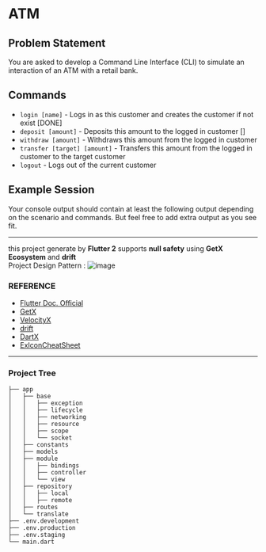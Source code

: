 # ATM

## Problem Statement
You are asked to develop a Command Line Interface (CLI) to simulate an interaction of an ATM with a retail bank.

## Commands
* `login [name]` - Logs in as this customer and creates the customer if not exist [DONE]
* `deposit [amount]` - Deposits this amount to the logged in customer []
* `withdraw [amount]` - Withdraws this amount from the logged in customer
* `transfer [target] [amount]` - Transfers this amount from the logged in customer to the target customer
* `logout` - Logs out of the current customer

## Example Session
Your console output should contain at least the following output depending on the scenario and commands. But feel free
to add extra output as you see fit.

---

this project generate by **Flutter 2** supports **null safety** using **GetX Ecosystem** and **drift**  
Project Design Pattern : ![image](https://user-images.githubusercontent.com/36602270/142856185-6f6f9a2d-d90f-4d34-a76e-6e3c834d13ae.png)

### REFERENCE
- [Flutter Doc. Official](https://flutter.dev/docs/development)
- [GetX](https://github.com/jonataslaw/getx#about-get)
- [VelocityX](https://velocityx.dev/)
- [drift](https://drift.simonbinder.eu/docs/getting-started/)
- [DartX](https://github.com/leisim/dartx)
- [ExIconCheatSheet](https://www.flaticon.com/uicons)

---

### Project Tree
```editorconfig
├── app
│   ├── base
│   │   ├── exception
│   │   ├── lifecycle
│   │   ├── networking
│   │   ├── resource
│   │   ├── scope
│   │   └── socket
│   ├── constants
│   ├── models
│   ├── module
│   │   ├── bindings
│   │   ├── controller
│   │   └── view
│   ├── repository
│   │   ├── local
│   │   ├── remote
│   ├── routes
│   └── translate
├── .env.development
├── .env.production
├── .env.staging
└── main.dart
```